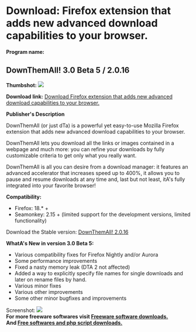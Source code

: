 # Download: Firefox extension that adds new advanced download capabilities to your browser.

**Program name:**

## DownThemAll! 3.0 Beta 5 / 2.0.16

  
**Thumbshot:** ![](http://www.freewarefiles.com/screenshot/downthemall_md.jpg)   
  
**Download link:** [Download Firefox extension that adds new advanced download capabilities to your browser.](http://freesoftwares.boysofts.com/DownThemAll_program_20414.html)  
  


**Publisher's Description**  
  


DownThemAll (or just dTa) is a powerful yet easy-to-use Mozilla Firefox extension that adds new advanced download capabilities to your browser. 

DownThemAll lets you download all the links or images contained in a webpage and much more: you can refine your downloads by fully customizable criteria to get only what you really want.

DownThemAll is all you can desire from a download manager: it features an advanced accelerator that increases speed up to 400%, it allows you to pause and resume downloads at any time and, last but not least, itA's fully integrated into your favorite browser! 

**Compatibility:**

  * Firefox: 18.* + 
  * Seamonkey: 2.15 + (limited support for the development versions, limited functionality) 

Download the Stable version: [DownThemAll! 2.0.16](https://code.downthemall.net/releases/downthemall-2.0.16.xpi)

**WhatA's New in version 3.0 Beta 5:**

  * Various compatibility fixes for Firefox Nightly and/or Aurora 
  * Some performance improvements 
  * Fixed a nasty memory leak (DTA 2 not affected) 
  * Added a way to explicitly specify file names for single downloads and later on rename files by hand. 
  * Various minor fixes 
  * Various other improvements 
  * Some other minor bugfixes and improvements 

  
  
Screenshot: ![](http://www.freewarefiles.com/screenshot/downthemall.jpg)   
**For more freeware softwares visit [Freeware software downloads.](http://freesoftwares.boysofts.com/)**   
**And [Free softwares and php script downloads.](http://www.boysofts.com/)**
